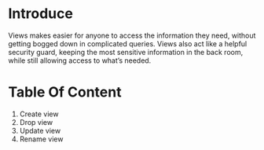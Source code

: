 # Introduce
Views makes easier for anyone to access the information they need, without getting bogged down in complicated queries. Views also act like a helpful security guard, keeping the most sensitive information in the back room, while still allowing access to what’s needed.
# Table Of Content
1. Create view
2. Drop view
3. Update view
4. Rename view

